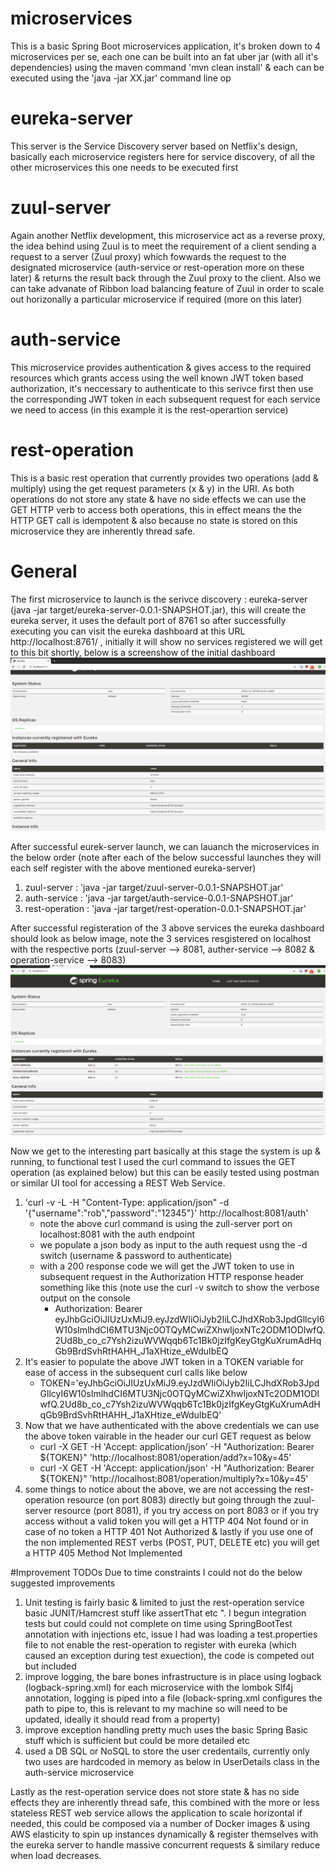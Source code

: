 # microservices
This is a basic Spring Boot microservices application, it's broken down to 4 microservices per se, each one can be built  into an fat uber jar (with all it's dependencies) using the maven command 'mvn clean install' & each can be executed using the 'java -jar XX.jar' command line op

# eureka-server
This server is the Service Discovery server based on Netflix's design, basically each microservice registers here for service discovery, of all the other microservices this one needs to be executed first

# zuul-server
Again another Netflix development, this microservice act as a reverse proxy, the idea behind using Zuul is to meet the requirement of a client sending a request to a server (Zuul proxy) which fowwards the request to the designated microservice (auth-service or rest-operation more on these later) & returns the result back through the Zuul proxy to the client. Also we can take advanate of Ribbon load balancing feature of Zuul in order to scale out horizonally a particular microservice if required (more on this later)

# auth-service
This microservice provides authentication & gives access to the required resources which grants access using the well known JWT token based authorization, it's neccessary to authenticate to this serivce first then use the corresponding JWT token in each subsequent request for each service we need to access (in this example it is the rest-operartion service)

# rest-operation 
This is a basic rest operation that currently provides two operations (add & multiply) using the get request parameters (x & y) in the URI. As both operations do not store any state & have no side effects we can use the GET HTTP verb to access both operations, this in effect means the the HTTP GET call is idempotent & also because no state is stored on this microservice they are inherently thread safe.

# General
The first microservice to launch is the serivce discovery : eureka-server (java -jar target/eureka-server-0.0.1-SNAPSHOT.jar), this will create the eureka server, it uses the default port of 8761 so after successfully executing you can visit the eureka dashboard at this URL http://localhost:8761/ , initially it will show no services registered we will get to this bit shortly, below is a screenshow of the initial dashboard
![Alt text](/eureka-initial.png?raw=true "Eureka Initial Dashboard")

After successful eurek-server launch, we can lauanch the microservices in the below order (note after each of the below successful launches they will each self register with the above mentioned eureka-server)
1. zuul-server : 'java -jar target/zuul-server-0.0.1-SNAPSHOT.jar'
2. auth-service : 'java -jar target/auth-service-0.0.1-SNAPSHOT.jar'
3. rest-operation : 'java -jar target/rest-operation-0.0.1-SNAPSHOT.jar'

After successful registeration of the 3 above services the eureka dashboard should look as below image, note the 3 services resgistered on localhost with the respective ports (zuul-server --> 8081, auther-service --> 8082 & operation-service --> 8083)
![Alt text](/eureka-registered.png?raw=true "Eureka Registered Dashboard")

Now we get to the interesting part basically at this stage the system is up & running, to functional test I used the curl command to issues the GET operation (as explained below) but this can be easily tested using postman or similar UI tool for accessing a REST Web Service.
1. 'curl -v -L -H "Content-Type: application/json" -d '{"username":"rob","password":"12345"}' http://localhost:8081/auth'
    * note the above curl command is using the zull-server port on localhost:8081 with the auth endpoint
    * we populate a json body as input to the auth request usng the -d switch (username & password to authenticate)
    * with a 200 response code we will get the JWT token to use in subsequent request in the Authorization HTTP response header something like this (note use the curl -v switch to show the verbose output on the console 
        * Authorization: Bearer eyJhbGciOiJIUzUxMiJ9.eyJzdWIiOiJyb2IiLCJhdXRob3JpdGllcyI6W10sImlhdCI6MTU3Njc0OTQyMCwiZXhwIjoxNTc2ODM1ODIwfQ.2Ud8b_co_c7Ysh2izuWVWqqb6Tc1Bk0jzIfgKeyGtgKuXrumAdHqGb9BrdSvhRtHAHH_J1aXHtize_eWduIbEQ
2. It's easier to populate the above JWT token in a TOKEN variable for ease of access in the subsequent curl calls like below
    * TOKEN='eyJhbGciOiJIUzUxMiJ9.eyJzdWIiOiJyb2IiLCJhdXRob3JpdGllcyI6W10sImlhdCI6MTU3Njc0OTQyMCwiZXhwIjoxNTc2ODM1ODIwfQ.2Ud8b_co_c7Ysh2izuWVWqqb6Tc1Bk0jzIfgKeyGtgKuXrumAdHqGb9BrdSvhRtHAHH_J1aXHtize_eWduIbEQ'
3. Now that we have authenticated with the above credentials we can use the above token vairable in the header our curl GET request as below
    * curl -X GET -H 'Accept: application/json' -H "Authorization: Bearer ${TOKEN}" 'http://localhost:8081/operation/add?x=10&y=45'
    * curl -X GET -H 'Accept: application/json' -H "Authorization: Bearer ${TOKEN}" 'http://localhost:8081/operation/multiply?x=10&y=45'
4. some things to notice about the above, we are not accessing the rest-operation resource (on port 8083) directly but going through the zuul-server resource (port 8081), if you try access on port 8083 or if you try access without a valid token you will get a HTTP 404 Not found or in case of no token a HTTP 401 Not Authorized & lastly if you use one of the non implemented REST verbs (POST, PUT, DELETE etc) you will get a HTTP 405 Method Not Implemented

#Improvement TODOs
Due to time constraints I could not do the below suggested improvements
1. Unit testing is fairly basic & limited to just the rest-operation service basic JUNIT/Hamcrest stuff like assertThat etc
". I begun integration tests but could could not complete on time using SpringBootTest annotation with injections etc, issue I had was loading a test.properties file to not enable the rest-operation to register with eureka (which caused an exception during test exuection), the code is competed out but included
2. improve logging, the bare bones infrastructure is in place using logback (logback-spring.xml) for each microservice with the lombok Slf4j annotation, logging is piped into a file (loback-spring.xml configures the path to pipe to, this is relevant to my machine so will need to be updated, ideally it should read from a property)
3. improve exception handling pretty much uses the basic Spring Basic stuff which is sufficient but could be more detailed etc
4. used a DB SQL or NoSQL to store the user credentails, currently only two uses are hardcoded in memory as below in UserDetails class in the auth-service microservice

Lastly as the rest-operation service does not store state & has no side effects they are inherently thread safe, this combined with the more or less stateless REST web service allows the application to scale horizontal if needed, this could be composed via a number of Docker images & using AWS elasticity to spin up instances dynamically & register themselves with the eureka server to handle massive concurrent requests & similary reduce when load decreases.
    
        
        
    


    


